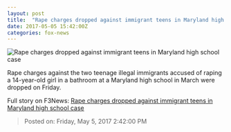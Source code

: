 ```yaml
---
layout: post
title:  "Rape charges dropped against immigrant teens in Maryland high school case"
date: 2017-05-05 15:42:00Z
categories: fox-news
---
```


![Rape charges dropped against immigrant teens in Maryland high school case](http://a57.foxnews.com/media2.foxnews.com/BrightCove/694940094001/2017/03/28/876/493/694940094001_5376846009001_5376837218001-vs.jpg?ve=1&tl=1)

Rape charges against the two teenage illegal immigrants accused of raping a 14-year-old girl in a bathroom at a Maryland high school in March were dropped on Friday.


Full story on F3News: [Rape charges dropped against immigrant teens in Maryland high school case](http://www.f3nws.com/n/4njkxG)

> Posted on: Friday, May 5, 2017 2:42:00 PM
